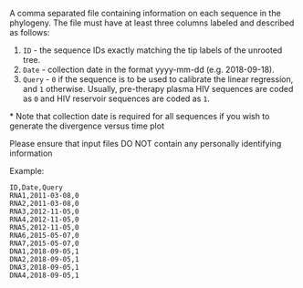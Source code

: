 A comma separated file containing information on each sequence in the phylogeny. The file must have at least three columns labeled and described as follows:

1. `ID` - the sequence IDs exactly matching the tip labels of the unrooted tree.
2. `Date` - collection date in the format yyyy-mm-dd (e.g. 2018-09-18).
3. `Query` - `0` if the sequence is to be used to calibrate the linear regression, and `1` otherwise. Usually, pre-therapy plasma HIV sequences are coded as `0` and HIV reservoir sequences are coded as `1`.

\* Note that collection date is required for all sequences if you wish to generate the divergence versus time plot

Please ensure that input files DO NOT contain any personally identifying information

Example:
```
ID,Date,Query
RNA1,2011-03-08,0
RNA2,2011-03-08,0
RNA3,2012-11-05,0
RNA4,2012-11-05,0
RNA5,2012-11-05,0
RNA6,2015-05-07,0
RNA7,2015-05-07,0
DNA1,2018-09-05,1
DNA2,2018-09-05,1
DNA3,2018-09-05,1
DNA4,2018-09-05,1
```
